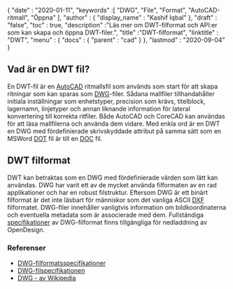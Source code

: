 {
  "date" : "2020-01-11",
  "keywords" :[ "DWG", "File", "Format", "AutoCAD-ritmall", "Öppna" ],
  "author" : {
    "display_name" : "Kashif Iqbal"
},
  "draft" : "false",
  "toc" : true,
  "description" :"Läs mer om DWT-filformat och API:er som kan skapa och öppna DWT-filer.",
  "title" :"DWT-filformat",
  "linktitle" : "DWT",
  "menu" : {
    "docs" : {
      "parent" : "cad"
}
},
  "lastmod" : "2020-09-04"
}

## Vad är en DWT fil?

En DWT-fil är en [AutoCAD](https://www.autodesk.com/) ritmallsfil som används som start för att skapa ritningar som kan sparas som [DWG](/sv/cad/dwg/)-filer. Sådana mallfiler tillhandahåller initiala inställningar som enhetstyper, precision som krävs, titelblock, lagernamn, linjetyper och annan liknande information för lateral konvertering till korrekta ritfiler. Både AutoCAD och CoreCAD kan användas för att läsa mallfilerna och använda dem vidare. Med enkla ord är en DWT en DWG med fördefinierade skrivskyddade attribut på samma sätt som en MSWord [DOT](/sv/word-processing/dot/) fil är till en [DOC](/sv/word-processing/doc/) fil.

## DWT filformat

DWT kan betraktas som en DWG med fördefinierade värden som lätt kan användas. DWG har varit ett av de mycket använda filformaten av en rad applikationer och har en robust filstruktur. Eftersom DWG är ett binärt filformat är det inte läsbart för människor som det vanliga ASCII [DXF](/sv/cad/dxf/) filformatet. DWG-filer innehåller vanligtvis information om bildkoordinaterna och eventuella metadata som är associerade med dem. Fullständiga [specifikationer](https://www.opendesign.com/files/guestdownloads/OpenDesign_Specification_for_.dwg_files.pdf) av DWG-filformat finns tillgängliga för nedladdning av OpenDesign.

### Referenser

* [DWG-filformatsspecifikationer](https://www.opendesign.com/files/guestdownloads/OpenDesign_Specification_for_.dwg_files.pdf)
* [DWG-filspecifikationen](https://www.scan2cad.com/blog/dwg/file-spec/)
* [DWG - av Wikipedia](https://en.wikipedia.org/wiki/.dwg)

